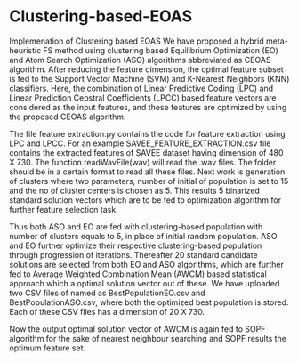 # Clustering-based-EOAS
Implemenation of Clustering based EOAS 
We have proposed a hybrid meta-heuristic FS method using clustering based Equilibrium Optimization (EO) and Atom Search Optimization (ASO) algorithms abbreviated as CEOAS algorithm. 
After reducing the feature dimension, the optimal feature subset is fed to the Support Vector Machine (SVM) and K-Nearest Neighbors (KNN) classifiers. 
Here, the combination of Linear Predictive Coding (LPC) and Linear Prediction Cepstral Coefficients (LPCC) based feature vectors are considered as the input features, and these features 
are optimized by using the proposed CEOAS algorithm.

The file feature extraction.py contains the code for feature extraction using LPC and LPCC. 
For an example SAVEE_FEATURE_EXTRACTION.csv file contains the extracted features of SAVEE dataset having dimension of 480 X 730. 
The function readWavFile(wav) will read the .wav files. 
The folder should be in a certain format to read all these files. Next work is generation of clusters where two parameters, number of initial of population is set to 15 and the no of cluster centers is chosen as 5. This results 5 binarized standard solution vectors which are to be fed to optimization algorithm for further feature selection task.   

Thus both ASO and EO are fed with clustering-based population with number of clusters equals to 5, in place of initial random population. ASO and EO further optimize their respective clustering-based population through progression of iterations. Thereafter 20 standard candidate solutions are selected from both EO and ASO algorithms, which are further fed to Average Weighted Combination Mean (AWCM) based statistical approach which a optimal solution vector out of these. We have uploaded two CSV files of named as BestPopulationEO.csv and BestPopulationASO.csv, where both the optimized best population is stored. Each of these CSV files has a dimension of 20 X 730. 

Now the output optimal solution vector of AWCM is again fed to SOPF algorithm for the sake of nearest neighbour searching and SOPF results the optimum feature set. 
